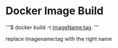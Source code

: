# Docker Image Build 

'''$ docker build -t <ImageName:tag>. '''

 replace Imagename:tag with the right name 
